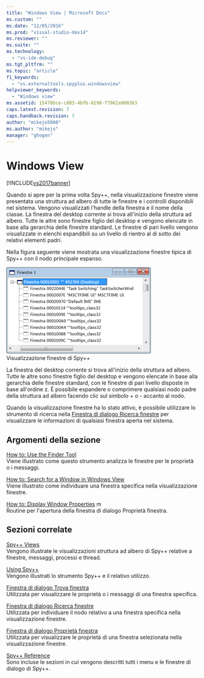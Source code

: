 ```yaml
---
title: "Windows View | Microsoft Docs"
ms.custom: ""
ms.date: "12/05/2016"
ms.prod: "visual-studio-dev14"
ms.reviewer: ""
ms.suite: ""
ms.technology: 
  - "vs-ide-debug"
ms.tgt_pltfrm: ""
ms.topic: "article"
f1_keywords: 
  - "vs.externaltools.spyplus.windowsview"
helpviewer_keywords: 
  - "Windows view"
ms.assetid: 154786ce-c803-4bfb-8198-f7962a900363
caps.latest.revision: 7
caps.handback.revision: 7
author: "mikejo5000"
ms.author: "mikejo"
manager: "ghogen"
---
```

# Windows View
[!INCLUDE[vs2017banner](../code-quality/includes/vs2017banner.md)]

Quando si apre per la prima volta Spy\+\+, nella visualizzazione finestre viene presentata una struttura ad albero di tutte le finestre e i controlli disponibili nel sistema.  Vengono visualizzati l'handle della finestra e il nome della classe.  La finestra del desktop corrente si trova all'inizio della struttura ad albero.  Tutte le altre sono finestre figlio del desktop e vengono elencate in base alla gerarchia delle finestre standard.  Le finestre di pari livello vengono visualizzate in elenchi espandibili su un livello di rientro al di sotto dei relativi elementi padri.  
  
 Nella figura seguente viene mostrata una visualizzazione finestre tipica di Spy\+\+ con il nodo principale espanso.  
  
 ![Visualizzazione finestre di Spy&#43;&#43;](../debugger/media/spy--_windowsview.png "Spy\+\+\_WindowsView")  
Visualizzazione finestre di Spy\+\+  
  
 La finestra del desktop corrente si trova all'inizio della struttura ad albero.  Tutte le altre sono finestre figlio del desktop e vengono elencate in base alla gerarchia delle finestre standard, con le finestre di pari livello disposte in base all'ordine z.  È possibile espandere o comprimere qualsiasi nodo padre della struttura ad albero facendo clic sul simbolo \+ o \- accanto al nodo.  
  
 Quando la visualizzazione finestre ha lo stato attivo, è possibile utilizzare lo strumento di ricerca nella [Finestra di dialogo Ricerca finestre](../debugger/window-search-dialog-box.md) per visualizzare le informazioni di qualsiasi finestra aperta nel sistema.  
  
## Argomenti della sezione  
 [How to: Use the Finder Tool](../debugger/how-to-use-the-finder-tool.md)  
 Viene illustrato come questo strumento analizza le finestre per le proprietà o i messaggi.  
  
 [How to: Search for a Window in Windows View](../debugger/how-to-search-for-a-window-in-windows-view.md)  
 Viene illustrato come individuare una finestra specifica nella visualizzazione finestre.  
  
 [How to: Display Window Properties](../debugger/how-to-display-window-properties.md) m  
 Routine per l'apertura della finestra di dialogo Proprietà finestra.  
  
## Sezioni correlate  
 [Spy\+\+ Views](../debugger/spy-increment-views.md)  
 Vengono illustrate le visualizzazioni struttura ad albero di Spy\+\+ relative a finestre, messaggi, processi e thread.  
  
 [Using Spy\+\+](../debugger/using-spy-increment.md)  
 Vengono illustrati lo strumento Spy\+\+ e il relativo utilizzo.  
  
 [Finestra di dialogo Trova finestra](../debugger/find-window-dialog-box.md)  
 Utilizzata per visualizzare le proprietà o i messaggi di una finestra specifica.  
  
 [Finestra di dialogo Ricerca finestre](../debugger/window-search-dialog-box.md)  
 Utilizzata per individuare il nodo relativo a una finestra specifica nella visualizzazione finestre.  
  
 [Finestra di dialogo Proprietà finestra](../debugger/window-properties-dialog-box.md)  
 Utilizzata per visualizzare le proprietà di una finestra selezionata nella visualizzazione finestre.  
  
 [Spy\+\+ Reference](../debugger/spy-increment-reference.md)  
 Sono incluse le sezioni in cui vengono descritti tutti i menu e le finestre di dialogo di Spy\+\+.